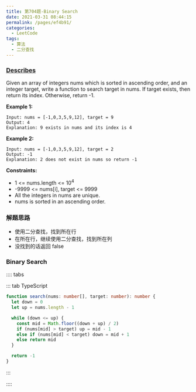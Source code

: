```yaml
---
title: 第704题-Binary Search
date: 2021-03-31 08:44:15
permalink: /pages/ef4b91/
categories:
  - LeetCode
tags:
  - 算法
  - 二分查找
---
```


### [Describes](https://leetcode-cn.com/problems/binary-search/)

Given an array of integers <span class="span-shadow">nums</span> which is sorted in ascending order, and an integer <span class="span-shadow">target</span>, write a function to <span class="span-shadow">search target</span> in <span class="span-shadow">nums</span>. If target exists, then return its index. Otherwise, return <span class="span-shadow">-1</span>.

<!-- more -->

**Example 1:**

```
Input: nums = [-1,0,3,5,9,12], target = 9
Output: 4
Explanation: 9 exists in nums and its index is 4
```

**Example 2:**

```
Input: nums = [-1,0,3,5,9,12], target = 2
Output: -1
Explanation: 2 does not exist in nums so return -1
```

**Constraints:**

- <span class="span-shadow">1 <= nums.length <= 10<sup>4</sup></span>
- <span class="span-shadow">-9999 <= nums[i]</span>, <span class="span-shadow">target <= 9999</span>
- All the integers in <span class="span-shadow">nums</span> are unique.
- <span class="span-shadow">nums</span> is sorted in an ascending order.

### 解题思路

- 使用二分查找，找到所在行
- 在所在行，继续使用二分查找，找到所在列
- 没找到的话返回 false

### Binary Search

:::: tabs

::: tab TypeScript

```TypeScript
function search(nums: number[], target: number): number {
  let down = 0
  let up = nums.length - 1

  while (down <= up) {
    const mid = Math.floor((down + up) / 2)
    if (nums[mid] > target) up = mid - 1
    else if (nums[mid] < target) down = mid + 1
    else return mid
  }

  return -1
}
```

:::

::::

